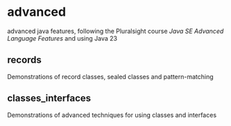 # advanced
advanced java features, following the Pluralsight course *Java SE Advanced Language Features* and using Java 23

## records
Demonstrations of record classes, sealed classes and pattern-matching

## classes_interfaces
Demonstrations of advanced techniques for using classes and interfaces

